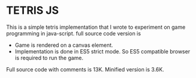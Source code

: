 TETRIS JS
=========

This is a simple tetris implementation that I wrote to experiment on game programming in java-script.
full source code version is 

* Game is rendered on a canvas element.
* Implementation is done in ES5 strict mode. So ES5 compatible browser is required to run the game.

Full source code with comments is 13K. 
Minified version is 3.6K.